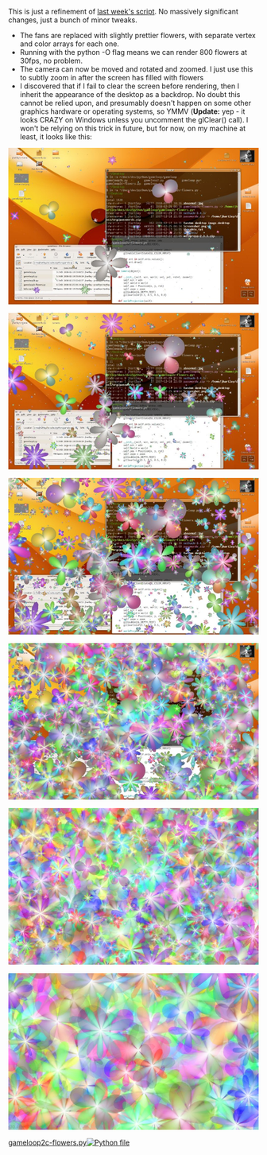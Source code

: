 <!--
.. title: pyglet week 3 : Some Pretty Flowers
.. slug: pyglet-week-3-some-pretty-flowers
.. date: 2008-02-25 01:35:33-06:00
.. tags: Python,Graphics
.. link: 
.. description: 
.. type: text
-->


This is just a refinement of [last week's
script](/pyglet-week-2-better-vertex-throughput). No massively significant changes,
just a bunch of minor tweaks.

-   The fans are replaced with slightly prettier flowers, with separate
    vertex and color arrays for each one.
-   Running with the python -O flag means we can render 800 flowers at
    30fps, no problem.
-   The camera can now be moved and rotated and zoomed. I just use this
    to subtly zoom in after the screen has filled with flowers
-   I discovered that if I fail to clear the screen before rendering,
    then I inherit the appearance of the desktop as a backdrop. No doubt
    this cannot be relied upon, and presumably doesn't happen on some
    other graphics hardware or operating systems, so YMMV (**Update:**
    yep - it looks CRAZY on Windows unless you uncomment the glClear()
    call). I won't be relying on this trick in future, but for now, on
    my machine at least, it looks like this:

![flowers1](/files/2008/02/screenshot-flowers1.jpg)

![flowers2](/files/2008/02/screenshot-flowers2.jpg)

![flowers3](/files/2008/02/screenshot-flowers3.jpg)

![flowers4](/files/2008/02/screenshot-flowers4.jpg)

![flowers5](/files/2008/02/screenshot-flowers5.jpg)

![flowers6](/files/2008/02/screenshot-flowers6.jpg)

[gameloop2c-flowers.py![Python
file](/files/2008/02/doc-python.png)](/files/2008/02/gameloop2c-flowerspy.zip "gameloop2c-flowers.py")
